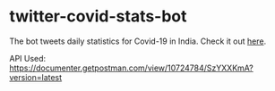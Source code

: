 # twitter-covid-stats-bot 

The bot tweets daily statistics for Covid-19 in India. Check it out [here](https://twitter.com/covidindiastat1).

API Used: https://documenter.getpostman.com/view/10724784/SzYXXKmA?version=latest
